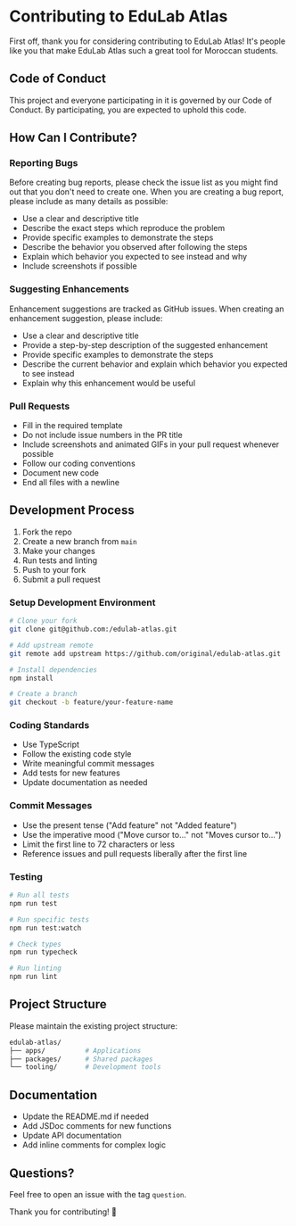 # Contributing to EduLab Atlas

First off, thank you for considering contributing to EduLab Atlas! It's people like you that make EduLab Atlas such a great tool for Moroccan students.

## Code of Conduct

This project and everyone participating in it is governed by our Code of Conduct. By participating, you are expected to uphold this code.

## How Can I Contribute?

### Reporting Bugs

Before creating bug reports, please check the issue list as you might find out that you don't need to create one. When you are creating a bug report, please include as many details as possible:

* Use a clear and descriptive title
* Describe the exact steps which reproduce the problem
* Provide specific examples to demonstrate the steps
* Describe the behavior you observed after following the steps
* Explain which behavior you expected to see instead and why
* Include screenshots if possible

### Suggesting Enhancements

Enhancement suggestions are tracked as GitHub issues. When creating an enhancement suggestion, please include:

* Use a clear and descriptive title
* Provide a step-by-step description of the suggested enhancement
* Provide specific examples to demonstrate the steps
* Describe the current behavior and explain which behavior you expected to see instead
* Explain why this enhancement would be useful

### Pull Requests

* Fill in the required template
* Do not include issue numbers in the PR title
* Include screenshots and animated GIFs in your pull request whenever possible
* Follow our coding conventions
* Document new code
* End all files with a newline

## Development Process

1. Fork the repo
2. Create a new branch from `main`
3. Make your changes
4. Run tests and linting
5. Push to your fork
6. Submit a pull request

### Setup Development Environment

```bash
# Clone your fork
git clone git@github.com:/edulab-atlas.git

# Add upstream remote
git remote add upstream https://github.com/original/edulab-atlas.git

# Install dependencies
npm install

# Create a branch
git checkout -b feature/your-feature-name
```

### Coding Standards

* Use TypeScript
* Follow the existing code style
* Write meaningful commit messages
* Add tests for new features
* Update documentation as needed

### Commit Messages

* Use the present tense ("Add feature" not "Added feature")
* Use the imperative mood ("Move cursor to..." not "Moves cursor to...")
* Limit the first line to 72 characters or less
* Reference issues and pull requests liberally after the first line

### Testing

```bash
# Run all tests
npm run test

# Run specific tests
npm run test:watch

# Check types
npm run typecheck

# Run linting
npm run lint
```

## Project Structure

Please maintain the existing project structure:

```bash
edulab-atlas/
├── apps/          # Applications
├── packages/      # Shared packages
└── tooling/       # Development tools
```

## Documentation

* Update the README.md if needed
* Add JSDoc comments for new functions
* Update API documentation
* Add inline comments for complex logic

## Questions?

Feel free to open an issue with the tag `question`.

Thank you for contributing! 🙏 